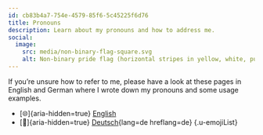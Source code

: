 ```yaml
---
id: cb83b4a7-754e-4579-85f6-5c45225f6d76
title: Pronouns
description: Learn about my pronouns and how to address me.
social:
  image:
    src: media/non-binary-flag-square.svg
    alt: Non-binary pride flag (horizontal stripes in yellow, white, purple, black).
---
```


If you’re unsure how to refer to me, please have a look at these pages in English and German where I wrote down my pronouns and some usage examples.

* [🌐]{aria-hidden=true} [English](en/)
* [🥔]{aria-hidden=true} [Deutsch](de/){lang=de hreflang=de}
{.u-emojiList}
